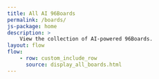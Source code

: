 ```yaml
---
title: All AI 96Boards
permalink: /boards/
js-package: home
description: >
    View the collection of AI-powered 96Boards.
layout: flow
flow:
    - row: custom_include_row
      source: display_all_boards.html
---
```

